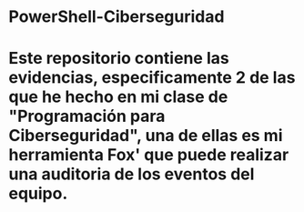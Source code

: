 # PowerShell-Ciberseguridad
# Este repositorio contiene las evidencias, especificamente 2 de las que he hecho en mi clase de "Programación para Ciberseguridad", una de ellas es mi herramienta Fox' que puede realizar una auditoria de los eventos del equipo.
